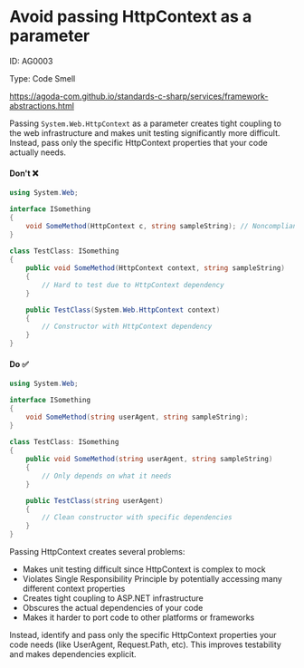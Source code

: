 ﻿# Avoid passing HttpContext as a parameter

ID: AG0003

Type: Code Smell

https://agoda-com.github.io/standards-c-sharp/services/framework-abstractions.html

Passing `System.Web.HttpContext` as a parameter creates tight coupling to the web infrastructure and makes unit testing significantly more difficult. Instead, pass only the specific HttpContext properties that your code actually needs.

#### Don't ❌

```csharp
using System.Web;

interface ISomething 
{
    void SomeMethod(HttpContext c, string sampleString); // Noncompliant
}
            
class TestClass: ISomething 
{
    public void SomeMethod(HttpContext context, string sampleString) 
    {
        // Hard to test due to HttpContext dependency
    }

    public TestClass(System.Web.HttpContext context) 
    {
        // Constructor with HttpContext dependency
    }
}
```

#### Do ✅

```csharp
using System.Web;

interface ISomething 
{
    void SomeMethod(string userAgent, string sampleString);
}
            
class TestClass: ISomething 
{
    public void SomeMethod(string userAgent, string sampleString) 
    {
        // Only depends on what it needs
    }

    public TestClass(string userAgent) 
    {
        // Clean constructor with specific dependencies
    }
}
```

Passing HttpContext creates several problems:

- Makes unit testing difficult since HttpContext is complex to mock
- Violates Single Responsibility Principle by potentially accessing many different context properties
- Creates tight coupling to ASP.NET infrastructure
- Obscures the actual dependencies of your code
- Makes it harder to port code to other platforms or frameworks

Instead, identify and pass only the specific HttpContext properties your code needs (like UserAgent, Request.Path, etc). This improves testability and makes dependencies explicit.
